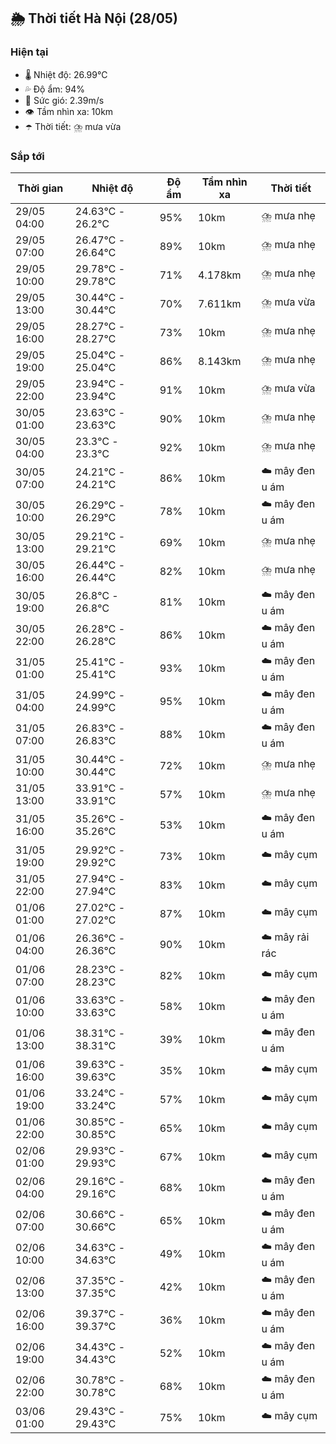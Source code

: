 ## 🌦️ Thời tiết Hà Nội (28/05)

### Hiện tại

- 🌡️ Nhiệt độ: 26.99℃
- 💦 Độ ẩm: 94%
- 💨 Sức gió: 2.39m/s
- 👁️ Tầm nhìn xa: 10km
- ☂️ Thời tiết: ⛈️ mưa vừa

### Sắp tới

| Thời gian | Nhiệt độ | Độ ẩm | Tầm nhìn xa | Thời tiết |
| --- | --- | --- | --- | --- |
| 29/05 04:00 | 24.63℃ - 26.2℃ | 95% | 10km | ⛈️ mưa nhẹ |
| 29/05 07:00 | 26.47℃ - 26.64℃ | 89% | 10km | ⛈️ mưa nhẹ |
| 29/05 10:00 | 29.78℃ - 29.78℃ | 71% | 4.178km | ⛈️ mưa nhẹ |
| 29/05 13:00 | 30.44℃ - 30.44℃ | 70% | 7.611km | ⛈️ mưa vừa |
| 29/05 16:00 | 28.27℃ - 28.27℃ | 73% | 10km | ⛈️ mưa nhẹ |
| 29/05 19:00 | 25.04℃ - 25.04℃ | 86% | 8.143km | ⛈️ mưa nhẹ |
| 29/05 22:00 | 23.94℃ - 23.94℃ | 91% | 10km | ⛈️ mưa vừa |
| 30/05 01:00 | 23.63℃ - 23.63℃ | 90% | 10km | ⛈️ mưa nhẹ |
| 30/05 04:00 | 23.3℃ - 23.3℃ | 92% | 10km | ⛈️ mưa nhẹ |
| 30/05 07:00 | 24.21℃ - 24.21℃ | 86% | 10km | ☁️ mây đen u ám |
| 30/05 10:00 | 26.29℃ - 26.29℃ | 78% | 10km | ☁️ mây đen u ám |
| 30/05 13:00 | 29.21℃ - 29.21℃ | 69% | 10km | ⛈️ mưa nhẹ |
| 30/05 16:00 | 26.44℃ - 26.44℃ | 82% | 10km | ⛈️ mưa nhẹ |
| 30/05 19:00 | 26.8℃ - 26.8℃ | 81% | 10km | ☁️ mây đen u ám |
| 30/05 22:00 | 26.28℃ - 26.28℃ | 86% | 10km | ☁️ mây đen u ám |
| 31/05 01:00 | 25.41℃ - 25.41℃ | 93% | 10km | ☁️ mây đen u ám |
| 31/05 04:00 | 24.99℃ - 24.99℃ | 95% | 10km | ☁️ mây đen u ám |
| 31/05 07:00 | 26.83℃ - 26.83℃ | 88% | 10km | ☁️ mây đen u ám |
| 31/05 10:00 | 30.44℃ - 30.44℃ | 72% | 10km | ⛈️ mưa nhẹ |
| 31/05 13:00 | 33.91℃ - 33.91℃ | 57% | 10km | ⛈️ mưa nhẹ |
| 31/05 16:00 | 35.26℃ - 35.26℃ | 53% | 10km | ☁️ mây đen u ám |
| 31/05 19:00 | 29.92℃ - 29.92℃ | 73% | 10km | ☁️ mây cụm |
| 31/05 22:00 | 27.94℃ - 27.94℃ | 83% | 10km | ☁️ mây cụm |
| 01/06 01:00 | 27.02℃ - 27.02℃ | 87% | 10km | ☁️ mây cụm |
| 01/06 04:00 | 26.36℃ - 26.36℃ | 90% | 10km | ☁️ mây rải rác |
| 01/06 07:00 | 28.23℃ - 28.23℃ | 82% | 10km | ☁️ mây cụm |
| 01/06 10:00 | 33.63℃ - 33.63℃ | 58% | 10km | ☁️ mây đen u ám |
| 01/06 13:00 | 38.31℃ - 38.31℃ | 39% | 10km | ☁️ mây đen u ám |
| 01/06 16:00 | 39.63℃ - 39.63℃ | 35% | 10km | ☁️ mây cụm |
| 01/06 19:00 | 33.24℃ - 33.24℃ | 57% | 10km | ☁️ mây cụm |
| 01/06 22:00 | 30.85℃ - 30.85℃ | 65% | 10km | ☁️ mây cụm |
| 02/06 01:00 | 29.93℃ - 29.93℃ | 67% | 10km | ☁️ mây cụm |
| 02/06 04:00 | 29.16℃ - 29.16℃ | 68% | 10km | ☁️ mây đen u ám |
| 02/06 07:00 | 30.66℃ - 30.66℃ | 65% | 10km | ☁️ mây đen u ám |
| 02/06 10:00 | 34.63℃ - 34.63℃ | 49% | 10km | ☁️ mây đen u ám |
| 02/06 13:00 | 37.35℃ - 37.35℃ | 42% | 10km | ☁️ mây đen u ám |
| 02/06 16:00 | 39.37℃ - 39.37℃ | 36% | 10km | ☁️ mây đen u ám |
| 02/06 19:00 | 34.43℃ - 34.43℃ | 52% | 10km | ☁️ mây đen u ám |
| 02/06 22:00 | 30.78℃ - 30.78℃ | 68% | 10km | ☁️ mây đen u ám |
| 03/06 01:00 | 29.43℃ - 29.43℃ | 75% | 10km | ☁️ mây cụm |
